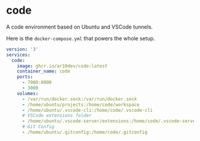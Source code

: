 # code
A code environment based on Ubuntu and VSCode tunnels.

Here is the `docker-compose.yml` that powers the whole setup.

```yaml
version: '3'
services:
  code:
    image: ghcr.io/ar10dev/code:latest
    container_name: code
    ports:
      - 7000:8000
      - 3000
    volumes:
      - /var/run/docker.sock:/var/run/docker.sock
      - /home/ubuntu/projects:/home/code/workspace
      - /home/ubuntu/.vscode-cli:/home/code/.vscode-cli
      # VSCode extensions folder
      - /home/ubuntu/.vscode-server/extensions:/home/code/.vscode-server/extensions
      # Git Config
      - /home/ubuntu/.gitconfig:/home/code/.gitconfig
```
